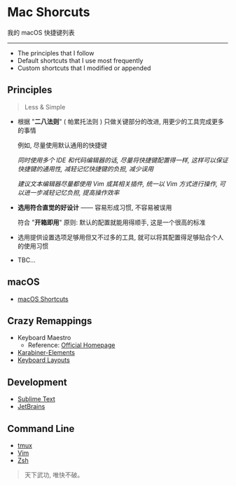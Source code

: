 # Mac Shorcuts

我的 macOS 快捷键列表

---

- The principles that I follow
- Default shortcuts that I use most frequently
- Custom shortcuts that I modified or appended

## Principles

> Less & Simple

-   根据 "**二八法则**" ( 帕累托法则 ) 只做关键部分的改进, 用更少的工具完成更多的事情

    例如, 尽量使用默认通用的快捷键

    _同时使用多个 IDE 和代码编辑器的话, 尽量将快捷键配置得一样,_
    _这样可以保证快捷键的通用性, 减轻记忆快捷键的负担, 减少误用_

    _建议文本编辑器尽量都使用 Vim 或其相关插件, 统一以 Vim 方式进行操作,_
    _可以进一步减轻记忆负担, 提高操作效率_

-   **选用符合直觉的好设计** —— 容易形成习惯, 不容易被误用

    符合 "**开箱即用**" 原则: 默认的配置就能用得顺手, 这是一个很高的标准

-   选用提供设置选项足够用但又不过多的工具, 就可以将其配置得足够贴合个人的使用习惯

-   TBC…

## macOS

- [macOS Shortcuts](/mac/shortcuts/macos-shortcuts.md)

## Crazy Remappings

- Keyboard Maestro
    - Reference: [Official Homepage](https://www.keyboardmaestro.com/main)
- [Karabiner-Elements](/mac/shortcuts/karabiner-elements.md)
- [Keyboard Layouts](/mac/shortcuts/keyboard-layouts.md)

## Development

- [Sublime Text](/mac/shortcuts/sublime-text.md)
- [JetBrains](/mac/shortcuts/jetbrains.md)

## Command Line

- [tmux](/cmd/t/tmux.md)
- [Vim](/cmd/v/vim.md)
- [Zsh](/cmd/z/zsh.md)

> 天下武功, 唯快不破。
